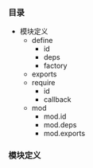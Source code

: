 ### 目录

* 模块定义
    * define
        * id
        * deps
        * factory
    * exports
    * require
        * id
        * callback
    * mod
        * mod.id
        * mod.deps
        * mod.exports

### 模块定义

  
